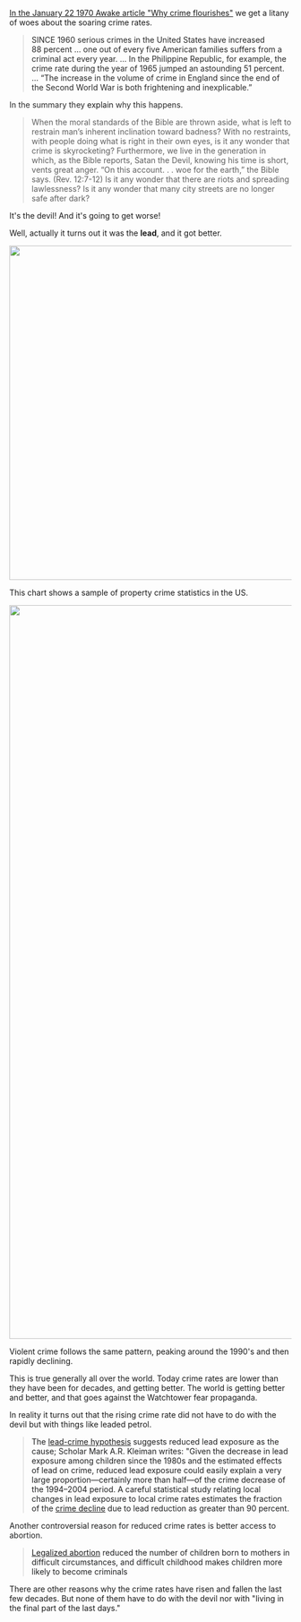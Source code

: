 <a href="https://wol.jw.org/en/wol/d/r1/lp-e/101970043" target="_blank" rel="noopener">In the January 22 1970 Awake article "Why crime flourishes"</a> we get a litany of woes about the soaring crime rates.
<blockquote><span style="caret-color: rgb(41, 41, 41); color: rgb(41, 41, 41); font-family: NotoSans, Arial," arial unicode ms sans-serif font-size: font-style: normal font-variant-caps: font-weight: letter-spacing: orphans: auto text-align: start text-indent: text-transform: none white-space: widows: word-spacing: rgba background-color: rgb text-decoration: display: inline float:>SINCE 1960 serious crimes in the United States have increased 88&nbsp;percent</span><span style="caret-color: rgb(41, 41, 41); color: rgb(41, 41, 41); font-family: NotoSans, Arial," arial unicode ms sans-serif font-size: font-style: normal font-variant-caps: font-weight: letter-spacing: orphans: auto text-align: start text-indent: text-transform: none white-space: widows: word-spacing: rgba background-color: rgb text-decoration: display: inline float:> ... one out of every five American families suffers from a criminal act every year.</span><span style="caret-color: rgb(41, 41, 41); color: rgb(41, 41, 41); font-family: NotoSans, Arial," arial unicode ms sans-serif font-size: font-style: normal font-variant-caps: font-weight: letter-spacing: orphans: auto text-align: start text-indent: text-transform: none white-space: widows: word-spacing: rgba background-color: rgb text-decoration: display: inline float:> ... </span><span style="caret-color: rgb(41, 41, 41); color: rgb(41, 41, 41); font-family: NotoSans, Arial," arial unicode ms sans-serif font-size: font-style: normal font-variant-caps: font-weight: letter-spacing: orphans: auto text-align: start text-indent: text-transform: none white-space: widows: word-spacing: rgba background-color: rgb text-decoration: display: inline float:>In the Philippine Republic, for example, the crime rate during the year of 1965 jumped an astounding 51&nbsp;percent. ... </span><span style="caret-color: rgb(41, 41, 41); color: rgb(41, 41, 41); font-family: NotoSans, Arial," arial unicode ms sans-serif font-size: font-style: normal font-variant-caps: font-weight: letter-spacing: orphans: auto text-align: start text-indent: text-transform: none white-space: widows: word-spacing: rgba background-color: rgb text-decoration: display: inline float:>“The increase in the volume of crime in England since the end of the Second World War is both frightening and inexplicable.”</span>

</blockquote><span style="caret-color: rgb(41, 41, 41); color: rgb(41, 41, 41); font-family: NotoSans, Arial," arial unicode ms sans-serif font-size: font-style: normal font-variant-caps: font-weight: letter-spacing: orphans: auto text-align: start text-indent: text-transform: none white-space: widows: word-spacing: rgba background-color: rgb text-decoration: display: inline float:>In the summary they </span>explain<span style="caret-color: rgb(41, 41, 41); color: rgb(41, 41, 41); font-family: NotoSans, Arial," arial unicode ms sans-serif font-size: font-style: normal font-variant-caps: font-weight: letter-spacing: orphans: auto text-align: start text-indent: text-transform: none white-space: widows: word-spacing: rgba background-color: rgb text-decoration: display: inline float:> why this happens.</span>
<blockquote>When the moral standards of the Bible are thrown aside, what is left to restrain man’s inherent inclination toward badness? With no restraints, with people doing what is right in their own eyes, is it any wonder that crime is skyrocketing? Furthermore, we live in the generation in which, as the Bible reports, Satan the Devil, knowing his time is short, vents great anger. “On this account.&nbsp;.&nbsp;. woe for the earth,” the Bible says. (Rev. 12:7-12) Is it any wonder that there are riots and spreading lawlessness? Is it any wonder that many city streets are no longer safe after dark?

</blockquote>It's the devil! And it's going to get worse!

Well, actually it turns out it was the <strong>lead</strong>, and it got better.

<img src="https://thyreon.com/wp-content/uploads/2022/10/img_4069.png" class="size-full wp-image-1160" width="800" height="597">

This chart shows a sample of property crime statistics in the US.

<img src="https://thyreon.com/wp-content/uploads/2022/10/img_1416.jpg" class="size-full wp-image-1166" width="1853" height="1310">

Violent crime follows the same pattern, peaking around the 1990's and then rapidly declining.

This is true generally all over the world. Today crime rates are lower than they have been for decades, and getting better. The world is getting better and better, and that goes against the Watchtower fear propaganda.

In reality it turns out that the rising crime rate did not have to do with the devil but with things like leaded petrol.
<blockquote><span style="caret-color: rgb(32, 33, 34); color: rgb(32, 33, 34); font-family: -apple-system, BlinkMacSystemFont," segoe ui roboto lato helvetica arial sans-serif font-size: font-style: normal font-variant-caps: font-weight: letter-spacing: orphans: auto text-align: left text-indent: text-transform: none white-space: widows: word-spacing: rgba background-color: rgb text-decoration: display: inline float:>The</span><span style="caret-color: rgb(32, 33, 34); color: rgb(32, 33, 34); font-family: -apple-system, BlinkMacSystemFont," segoe ui roboto lato helvetica arial sans-serif font-size: font-style: normal font-variant-caps: font-weight: letter-spacing: orphans: auto text-align: left text-indent: text-transform: none white-space: widows: word-spacing: rgba background-color: rgb text-decoration: display: inline float:><span class="Apple-converted-space">&nbsp;</span></span><a href="https://en.m.wikipedia.org/wiki/Lead-crime_hypothesis" class="mw-redirect" title="Lead-crime hypothesis" style="margin: 0px; padding: 0px; border: 0px; font-family: -apple-system, BlinkMacSystemFont," segoe ui roboto lato helvetica arial sans-serif font-style: normal font-variant-caps: font-weight: font-stretch: inherit line-height: font-size: vertical-align: baseline background-image: none color: rgb text-decoration: letter-spacing: orphans: auto text-align: left text-indent: text-transform: white-space: widows: word-spacing: rgba>lead-crime hypothesis</a><span style="caret-color: rgb(32, 33, 34); color: rgb(32, 33, 34); font-family: -apple-system, BlinkMacSystemFont," segoe ui roboto lato helvetica arial sans-serif font-size: font-style: normal font-variant-caps: font-weight: letter-spacing: orphans: auto text-align: left text-indent: text-transform: none white-space: widows: word-spacing: rgba background-color: rgb text-decoration: display: inline float:><span class="Apple-converted-space">&nbsp;</span></span><span style="caret-color: rgb(32, 33, 34); color: rgb(32, 33, 34); font-family: -apple-system, BlinkMacSystemFont," segoe ui roboto lato helvetica arial sans-serif font-size: font-style: normal font-variant-caps: font-weight: letter-spacing: orphans: auto text-align: left text-indent: text-transform: none white-space: widows: word-spacing: rgba background-color: rgb text-decoration: display: inline float:>suggests reduced lead exposure as the cause; Scholar Mark A.R. Kleiman writes: "Given the decrease in lead exposure among children since the 1980s and the estimated effects of lead on crime, reduced lead exposure could easily explain a very large proportion—certainly more than half—of the crime decrease of the 1994–2004 period. A careful statistical study relating local changes in lead exposure to local crime rates estimates the fraction of the</span><span style="caret-color: rgb(32, 33, 34); color: rgb(32, 33, 34); font-family: -apple-system, BlinkMacSystemFont," segoe ui roboto lato helvetica arial sans-serif font-size: font-style: normal font-variant-caps: font-weight: letter-spacing: orphans: auto text-align: left text-indent: text-transform: none white-space: widows: word-spacing: rgba background-color: rgb text-decoration: display: inline float:><span class="Apple-converted-space">&nbsp;</span></span><a href="https://en.m.wikipedia.org/wiki/Crime_decline" class="mw-redirect" title="Crime decline" style="margin: 0px; padding: 0px; border: 0px; font-family: -apple-system, BlinkMacSystemFont," segoe ui roboto lato helvetica arial sans-serif font-style: normal font-variant-caps: font-weight: font-stretch: inherit line-height: font-size: vertical-align: baseline background-image: none color: rgb text-decoration: letter-spacing: orphans: auto text-align: left text-indent: text-transform: white-space: widows: word-spacing: rgba>crime decline</a><span style="caret-color: rgb(32, 33, 34); color: rgb(32, 33, 34); font-family: -apple-system, BlinkMacSystemFont," segoe ui roboto lato helvetica arial sans-serif font-size: font-style: normal font-variant-caps: font-weight: letter-spacing: orphans: auto text-align: left text-indent: text-transform: none white-space: widows: word-spacing: rgba background-color: rgb text-decoration: display: inline float:><span class="Apple-converted-space">&nbsp;</span></span><span style="caret-color: rgb(32, 33, 34); color: rgb(32, 33, 34); font-family: -apple-system, BlinkMacSystemFont," segoe ui roboto lato helvetica arial sans-serif font-size: font-style: normal font-variant-caps: font-weight: letter-spacing: orphans: auto text-align: left text-indent: text-transform: none white-space: widows: word-spacing: rgba background-color: rgb text-decoration: display: inline float:>due to lead reduction as greater than 90 percent.</span>

</blockquote><span style="caret-color: rgb(32, 33, 34); color: rgb(32, 33, 34); font-family: -apple-system, BlinkMacSystemFont," segoe ui roboto lato helvetica arial sans-serif font-size: font-style: normal font-variant-caps: font-weight: letter-spacing: orphans: auto text-align: left text-indent: text-transform: none white-space: widows: word-spacing: rgba background-color: rgb text-decoration: display: inline float:>Another </span>controversial<span style="caret-color: rgb(32, 33, 34); color: rgb(32, 33, 34); font-family: -apple-system, BlinkMacSystemFont," segoe ui roboto lato helvetica arial sans-serif font-size: font-style: normal font-variant-caps: font-weight: letter-spacing: orphans: auto text-align: left text-indent: text-transform: none white-space: widows: word-spacing: rgba background-color: rgb text-decoration: display: inline float:> reason for reduced crime rates is better access to abortion. </span>
<blockquote><a href="https://en.m.wikipedia.org/wiki/Legalized_abortion_and_crime_effect" title="Legalized abortion and crime effect" style="margin: 0px; padding: 0px; border: 0px; font-family: -apple-system, BlinkMacSystemFont," segoe ui roboto lato helvetica arial sans-serif font-style: normal font-variant-caps: font-weight: font-stretch: inherit line-height: font-size: vertical-align: baseline background-image: none color: rgb text-decoration: letter-spacing: orphans: auto text-align: left text-indent: text-transform: white-space: widows: word-spacing: rgba>Legalized abortion</a><span style="caret-color: rgb(32, 33, 34); color: rgb(32, 33, 34); font-family: -apple-system, BlinkMacSystemFont," segoe ui roboto lato helvetica arial sans-serif font-size: font-style: normal font-variant-caps: font-weight: letter-spacing: orphans: auto text-align: left text-indent: text-transform: none white-space: widows: word-spacing: rgba background-color: rgb text-decoration: display: inline float:><span class="Apple-converted-space">&nbsp;</span></span><span style="caret-color: rgb(32, 33, 34); color: rgb(32, 33, 34); font-family: -apple-system, BlinkMacSystemFont," segoe ui roboto lato helvetica arial sans-serif font-size: font-style: normal font-variant-caps: font-weight: letter-spacing: orphans: auto text-align: left text-indent: text-transform: none white-space: widows: word-spacing: rgba background-color: rgb text-decoration: display: inline float:>reduced the number of children born to mothers in difficult circumstances, and difficult childhood makes children more likely to become criminals</span>

</blockquote>There are other reasons why the crime rates have risen and fallen the last few decades. But none of them have to do with the devil nor with "living in the final part of the last days."
